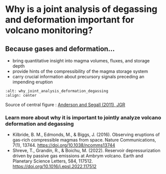 # Why is a joint analysis of degassing and deformation important for volcano monitoring?




## Because gases and deformation...

* bring quantitative insight into magma volumes, fluxes, and storage depth
* provide hints of the compressibility of the magma storage system
* carry crucial information about precursory signals preceding an impending eruption



```{image} content/joint_analysis_deformation_degassing.jpg
:alt: why_joint_analysis_deformation_degassing
:align: center
```
Source of central figure : [Anderson and Segall (2011), JGR](https://doi.org/10.1029/2010JB007939)

### Learn more about why it is important to jointly analyze volcano deformation and degassing

* Kilbride, B. M., Edmonds, M., & Biggs, J. (2016). Observing eruptions of gas-rich compressible magmas from space. Nature Communications, 7(1), 13744. https://doi.org/10.1038/ncomms13744
* Shreve, T., Grandin, R., & Boichu, M. (2022). Reservoir depressurization driven by passive gas emissions at Ambrym volcano. Earth and Planetary Science Letters, 584, 117512. https://doi.org/10.1016/j.epsl.2022.117512


